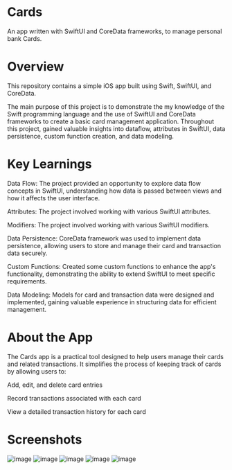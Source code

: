 # Cards
An app written with SwiftUI and CoreData frameworks, to manage personal bank Cards.

# Overview
This repository contains a simple iOS app built using Swift, SwiftUI, and CoreData.

The main purpose of this project is to demonstrate the my knowledge of the Swift programming language and the use of SwiftUI and CoreData frameworks
to create a basic card management application. Throughout this project, gained valuable insights into
dataflow, attributes in SwiftUI, data persistence, custom function creation, and data modeling.

# Key Learnings

Data Flow: The project provided an opportunity to explore data flow concepts in SwiftUI, understanding how data is passed between views and how it affects the user interface.

Attributes: The project involved working with various SwiftUI attributes.

Modifiers: The project involved working with various SwiftUI modifiers.

Data Persistence: CoreData framework was used to implement data persistence, allowing users to store and manage their card and transaction data securely.

Custom Functions: Created some custom functions to enhance the app's functionality, demonstrating the ability to extend SwiftUI to meet specific requirements.

Data Modeling: Models for card and transaction data were designed and implemented, gaining valuable experience in structuring data for efficient management.

# About the App

The Cards app is a practical tool designed to help users manage their cards and related transactions. It simplifies the process of keeping track of cards by allowing users to:

Add, edit, and delete card entries

Record transactions associated with each card

View a detailed transaction history for each card

# Screenshots

![image](https://github.com/ValidMo/Cards/assets/63536756/3be2e11f-6c32-4b45-ae57-8dde6bcce882)
![image](https://github.com/ValidMo/Cards/assets/63536756/6fb80274-f1d5-4bbb-8b7f-54ec552c3542)
![image](https://github.com/ValidMo/Cards/assets/63536756/e80f5402-f416-4269-88b0-07cd041f7421)
![image](https://github.com/ValidMo/Cards/assets/63536756/fff32675-4cc5-40dc-ab4d-bff7d819bcfd)
![image](https://github.com/ValidMo/Cards/assets/63536756/d7f56550-337a-4ab6-9a2f-e24fade70f5d)
